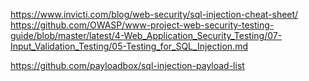 
https://www.invicti.com/blog/web-security/sql-injection-cheat-sheet/
https://github.com/OWASP/www-project-web-security-testing-guide/blob/master/latest/4-Web_Application_Security_Testing/07-Input_Validation_Testing/05-Testing_for_SQL_Injection.md

https://github.com/payloadbox/sql-injection-payload-list
